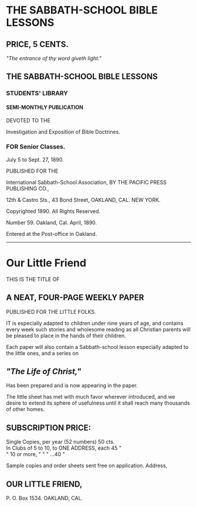 # THE SABBATH-SCHOOL BIBLE LESSONS

## PRICE, 5 CENTS.

*"The entrance of thy word giveth light."*

## THE SABBATH-SCHOOL BIBLE LESSONS

### STUDENTS' LIBRARY

#### SEMI-MONTHLY PUBLICATION

DEVOTED TO THE

Investigation and Exposition of Bible Doctrines.

### FOR Senior Classes.

July 5 to Sept. 27, 1890.

PUBLISHED FOR THE

International Sabbath-School Association,
BY THE
PACIFIC PRESS PUBLISHING CO.,

12th & Castro Sts.,                43 Bond Street,
OAKLAND, CAL.                     NEW YORK.

Copyrighted 1890.                  All Rights Reserved.

Number 59.                         Oakland, Cal.                       April, 1890.

Entered at the Post-office in Oakland.

---

# Our Little Friend

THIS IS THE TITLE OF

## A NEAT, FOUR-PAGE WEEKLY PAPER

PUBLISHED FOR THE LITTLE FOLKS.

IT is especially adapted to children under nine years of age, and contains every week such stories and wholesome reading as all Christian parents will be pleased to place in the hands of their children.

Each paper will also contain a Sabbath-school lesson especially adapted to the little ones, and a series on

## *"The Life of Christ,"*

Has been prepared and is now appearing in the paper.

The little sheet has met with much favor wherever introduced, and we desire to extend its sphere of usefulness until it shall reach many thousands of other homes.

## SUBSCRIPTION PRICE:
Single Copies, per year (52 numbers) 50 cts.  
In Clubs of 5 to 10, to ONE ADDRESS, each 45 "  
" 10 or more, " " " ...40 "  

Sample copies and order sheets sent free on application.
Address,

## OUR LITTLE FRIEND,
P. O. Box 1534. OAKLAND, CAL.